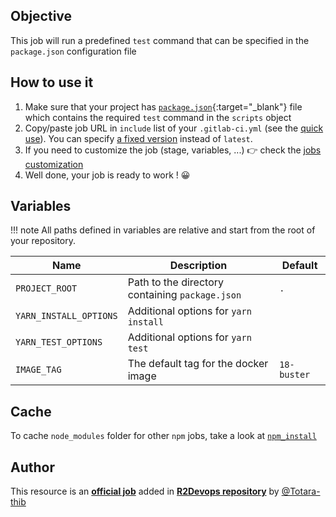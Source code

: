 ## Objective

This job will run a predefined `test` command that can be specified in the `package.json` configuration file


## How to use it

1. Make sure that your project has
   [`package.json`](https://yarnpkg.com/configuration/manifest){:target="_blank"}
   file which contains the required `test` command in the `scripts` object
2. Copy/paste job URL in `include` list of your `.gitlab-ci.yml` (see the [quick use](https://docs.r2devops.io/get-started/use-templates/#use-a-template)). You can specify [a fixed version](https://docs.r2devops.io/get-started/use-templates/#versioning) instead of `latest`.
3. If you need to customize the job (stage, variables, ...) 👉 check the
   [jobs customization](https://docs.r2devops.io/get-started/use-templates/#job-templates-customization)
4. Well done, your job is ready to work ! 😀


## Variables

!!! note
    All paths defined in variables are relative and start from the root of your
    repository.

| Name | Description | Default |
| ---- | ----------- | ------- |
| `PROJECT_ROOT` | Path to the directory containing `package.json`  | `.` |
| `YARN_INSTALL_OPTIONS` | Additional options for `yarn install` | ` ` |
| `YARN_TEST_OPTIONS` | Additional options for `yarn test` | ` ` |
| `IMAGE_TAG` | The default tag for the docker image | `18-buster`  |


## Cache

To cache `node_modules` folder for other `npm` jobs, take a look at [`npm_install`](https://r2devops.io/_/gitlab/r2devops/hub/npm_install/#cache)



## Author
This resource is an **[official job](https://docs.r2devops.io/get-started/faq/#use-a-template)** added in [**R2Devops repository**](https://gitlab.com/r2devops/hub) by [@Totara-thib](https://gitlab.com/Totara-thib)
